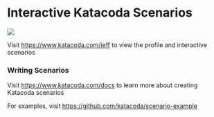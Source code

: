 # Interactive Katacoda Scenarios

[![](http://shields.katacoda.com/katacoda/jeff/count.svg)](https://www.katacoda.com/jeff "Get your profile on Katacoda.com")

Visit https://www.katacoda.com/jeff to view the profile and interactive scenarios

### Writing Scenarios
Visit https://www.katacoda.com/docs to learn more about creating Katacoda scenarios

For examples, visit https://github.com/katacoda/scenario-example
